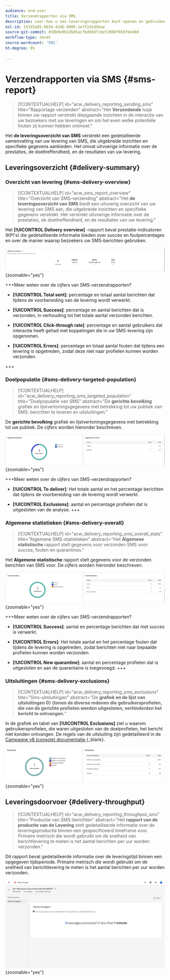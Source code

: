 ```yaml
---
audience: end-user
title: Verzendrapporten via SMS
description: Leer hoe u sms-leveringsrapporten kunt openen en gebruiken
exl-id: 153d3a85-0d39-42db-9906-1e7f2d1d5bae
source-git-commit: d58b9e9b32b85acfbd58dfcbef2000f859feb40d
workflow-type: tm+mt
source-wordcount: '591'
ht-degree: 0%

---
```


# Verzendrapporten via SMS {#sms-report}

>[!CONTEXTUALHELP]
>id="acw_delivery_reporting_sending_sms"
>title="Rapportage verzenden"
>abstract="Het **Verzendende** lusje binnen uw rapport verstrekt diepgaande inzichten in de interactie van uw bezoekers met uw leveringen en om het even welke potentiële fouten zij kunnen hebben ontmoet."

Het **de leveringsoverzicht van SMS** verstrekt een gedetailleerde samenvatting van uw levering van SMS, die uitgebreide inzichten en specifieke gegevens aanbieden. Het omvat uitvoerige informatie over de prestaties, de doeltreffendheid, en de resultaten van uw levering.

## Leveringsoverzicht {#delivery-summary}

### Overzicht van levering {#sms-delivery-overview}

>[!CONTEXTUALHELP]
>id="acw_sms_report_overview"
>title="Overzicht van SMS-verzending"
>abstract="Het **de leveringsoverzicht van SMS** biedt een uitvoerig overzicht van uw levering van SMS aan, die uitgebreide inzichten en specifieke gegevens verstrekt. Het verstrekt uitvoerige informatie over de prestaties, de doeltreffendheid, en de resultaten van uw levering."

Het **[!UICONTROL Delivery overview]** -rapport bevat prestatie-indicatoren (KPI&#39;s) die gedetailleerde informatie bieden over succes en foutpercentages en over de manier waarop bezoekers uw SMS-berichten gebruiken.

![ Beschrijving: Het beeld toont het overzichtsrapport van de Levering, dat KPIs zoals succespercentages, foutenpercentages, en bezoekersbetrokkenheid omvat.](assets/reporting_sms_3.png){zoomable="yes"}

+++Meer weten over de cijfers van SMS-verzendrapporten?

* **[!UICONTROL Total sent]**: percentage en totaal aantal berichten dat tijdens de voorbereiding van de levering wordt verwerkt.

* **[!UICONTROL Success]**: percentage en aantal berichten dat is verzonden, in verhouding tot het totale aantal verzonden berichten.

* **[!UICONTROL Click-through rate]**: percentage en aantal gebruikers dat interactie heeft gehad met koppelingen die in uw SMS-levering zijn opgenomen.

* **[!UICONTROL Errors]**: percentage en totaal aantal fouten dat tijdens een levering is opgetreden, zodat deze niet naar profielen kunnen worden verzonden.

+++

### Doelpopulatie {#sms-delivery-targeted-population}

>[!CONTEXTUALHELP]
>id="acw_delivery_reporting_sms_targeted_population"
>title="Doelpopulatie van SMS"
>abstract="De **gerichte bevolking** grafiek en lijstvertoningsgegevens met betrekking tot uw publiek van SMS: berichten te leveren en uitsluitingen."

De **gerichte bevolking** grafiek en lijstvertoningsgegevens met betrekking tot uw publiek. De cijfers worden hieronder beschreven.

![ Beschrijving: Het beeld toont de Gerichte bevolkingsgrafiek en de lijst, die metriek zoals te leveren berichten en uitsluitingen omvatten.](assets/reporting_sms_4.png){zoomable="yes"}

+++Meer weten over de cijfers van SMS-verzendrapporten?

* **[!UICONTROL To deliver]**: Het totale aantal en het percentage berichten dat tijdens de voorbereiding van de levering wordt verwerkt.

* **[!UICONTROL Exclusions]**: aantal en percentage profielen dat is uitgesloten van de analyse.
+++

### Algemene statistieken {#sms-delivery-overall}

>[!CONTEXTUALHELP]
>id="acw_delivery_reporting_sms_overall_stats"
>title="Algemene SMS-statistieken"
>abstract="Het **Algemene statistische** rapport stelt gegevens voor verzonden SMS voor: succes, fouten en quarantines."

Het **Algemene statistische** rapport stelt gegevens voor de verzonden berichten van SMS voor. De cijfers worden hieronder beschreven.

![ Beschrijving: Het beeld toont het Algemene statistische rapport, dat metriek zoals succespercentages, fouten, en quarantines omvat.](assets/reporting_sms_5.png){zoomable="yes"}

+++Meer weten over de cijfers van SMS-verzendrapporten?

* **[!UICONTROL Success]**: aantal en percentage berichten dat met succes is verwerkt.

* **[!UICONTROL Errors]**: Het totale aantal en het percentage fouten dat tijdens de levering is opgetreden, zodat berichten niet naar bepaalde profielen kunnen worden verzonden.

* **[!UICONTROL New quarantine]**: aantal en percentage profielen dat is uitgesloten en aan de quarantaine is toegevoegd.
+++

### Uitsluitingen {#sms-delivery-exclusions}

>[!CONTEXTUALHELP]
>id="acw_delivery_reporting_sms_exclusions"
>title="Sms-uitsluitingen"
>abstract="De **grafiek en de lijst van uitsluitingen 0&rbrace; &lbrace;tonen de diverse redenen die gebruikersprofielen, die van de gerichte profielen werden uitgesloten, verhinderden het bericht te ontvangen.**"

In de grafiek en tabel van **[!UICONTROL Exclusions]** ziet u waarom gebruikersprofielen, die waren uitgesloten van de doelprofielen, het bericht niet konden ontvangen. De regels van de uitsluiting zijn gedetailleerd in de [ Campagne v8 (console) documentatie ](https://experienceleague.adobe.com/docs/campaign/campaign-v8/send/failures/delivery-failures.html#sms-quarantines){_blank}.

![ Beschrijving: Het beeld toont de grafiek en de lijst van Uitzonderingen, die de redenen om gebruikersprofielen van het ontvangen van berichten te uitsluiten gedetailleerd.](assets/reporting_sms_6.png){zoomable="yes"}

## Leveringsdoorvoer {#delivery-throughput}

>[!CONTEXTUALHELP]
>id="acw_delivery_reporting_throughput_sms"
>title="Productie van SMS-berichten"
>abstract="Het **rapport van de productie van de Levering** stelt gedetailleerde informatie over de leveringsproductie binnen een gespecificeerd timeframe voor. Primaire metrisch die wordt gebruikt om de snelheid van berichtlevering te meten is het aantal berichten per uur worden verzonden."

Dit rapport bevat gedetailleerde informatie over de leveringstijd binnen een opgegeven tijdsperiode. Primaire metrisch die wordt gebruikt om de snelheid van berichtlevering te meten is het aantal berichten per uur worden verzonden.

![ Beschrijving: Het beeld toont het rapport van de productie van de Levering, dat metriek zoals het aantal berichten omvat die per uur binnen een gespecificeerd tijdkader worden verzonden.](assets/reporting_sms_2.png){zoomable="yes"}